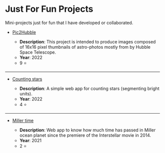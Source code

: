 # Just For Fun Projects
Mini-projects just for fun that I have developed or collaborated.

- [Pic2Hubble](https://github.com/Wolfteinter/Pic2Hubble)

    - **Description**: This project is intended to produce images composed of 16x16 pixel thumbnails of astro-photos mostly from by Hubble Space Telescope.
    - **Year**: 2022
    - 9 ⭐
-------
- [Counting stars](https://github.com/dbetm/counting-stars)
    
    - **Description**: A simple web app for counting stars (segmenting bright units).
    - **Year**: 2022
    - 4 ⭐  
-------
- [Miller time](https://github.com/dbetm/time-miller) 

    - **Description**: Web app to know how much time has passed in Miller ocean planet since the premiere of the Interstellar movie in 2014.
    - **Year**: 2021
    - 2 ⭐ 

